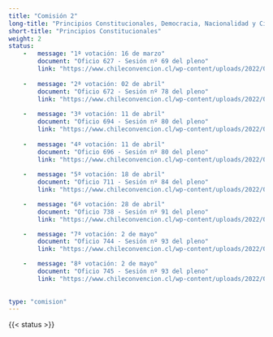 ```yaml
---
title: "Comisión 2"
long-title: "Principios Constitucionales, Democracia, Nacionalidad y Ciudadanía"
short-title: "Principios Constitucionales"
weight: 2
status: 
    -   message: "1ª votación: 16 de marzo" 
        document: "Oficio 627 - Sesión nº 69 del pleno"
        link: "https://www.chileconvencion.cl/wp-content/uploads/2022/03/Oficio-627-con-normas-aprobadas-en-particular-Sesion-69-del-Pleno-votacion-informe-de-reemplazo-Com-sistemas.pdf"
    
    -   message: "2ª votación: 02 de abril" 
        document: "Oficio 672 - Sesión nº 78 del pleno"
        link: "https://www.chileconvencion.cl/wp-content/uploads/2022/04/Oficio-672-mediante-el-cual-se-informan-las-normas-aprobadas-en-particular-2do-informe-de-la-Com.-sobre-Principios.pdf"
    
    -   message: "3ª votación: 11 de abril" 
        document: "Oficio 694 - Sesión nº 80 del pleno"
        link: "https://www.chileconvencion.cl/wp-content/uploads/2022/04/Oficio-694-mediante-el-cual-se-informan-las-normas-aprobadas-del-informe-de-reemplazo-de-la-Com.-sobre-Principios-Constitucionales.pdf"
    
    -   message: "4ª votación: 11 de abril" 
        document: "Oficio 696 - Sesión nº 80 del pleno"
        link: "https://www.chileconvencion.cl/wp-content/uploads/2022/04/Oficio-696-mediante-el-cual-se-informan-las-normas-aprobadas-de-la-2da-nueva-propuesta-del-primer-informe-de-la-Com-sobre-Principios.pdf"
        
    -   message: "5ª votación: 18 de abril"
        document: "Oficio 711 - Sesión nº 84 del pleno"
        link: "https://www.chileconvencion.cl/wp-content/uploads/2022/04/Oficio-711-con-normas-aprobadas-en-la-sesion-84a-2-3-Com.-sobre-Principios.pdf"

    -   message: "6ª votación: 28 de abril"
        document: "Oficio 738 - Sesión nº 91 del pleno"
        link: "https://www.chileconvencion.cl/wp-content/uploads/2022/04/Oficio-738-con-normas-aprobadas-en-particular-Sesion-91-del-Pleno-votacion-2-2-2da-propuesta-FEA.pdf"

    -   message: "7ª votación: 2 de mayo"
        document: "Oficio 744 - Sesión nº 93 del pleno"
        link: "https://www.chileconvencion.cl/wp-content/uploads/2022/05/Oficio-744-con-normas-aprobadas-en-particular-Sesion-93-del-Pleno-votacion-2-1-nueva-2da-propuesta-fea.pdf"

    -   message: "8ª votación: 2 de mayo"
        document: "Oficio 745 - Sesión nº 93 del pleno"
        link: "https://www.chileconvencion.cl/wp-content/uploads/2022/05/Oficio-745-con-normas-aprobadas-en-particular-Sesion-93-del-Pleno-votacion-2-3-2da-propuesta-fea.pdf"
        
        
type: "comision"
---
```

{{< status >}}
